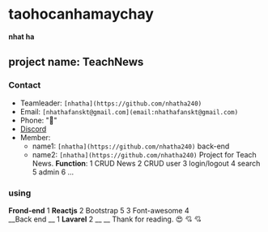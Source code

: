 # **taohocanhamaychay**
__nhat ha__ 

## project name: **TeachNews**
### Contact
* Teamleader:  `[nhatha](https://github.com/nhatha240)`
* Email:       `[nhathafanskt@gmail.com](email:nhathafanskt@gmail.com)`
* Phone: ":smiling_face_with_three_hearts:"
* [Discord](https://discord.gg/3AXYgvSTGU)
* Member:
  * name1: `[nhatha](https://github.com/nhatha240)` back-end
  * name2: `[nhatha](https://github.com/nhatha240)`
Project for Teach News.
__Function__:
1 CRUD News
2 CRUD user
3 login/logout
4 search
5 admin
6 ...
### using 
__Frond-end__
1 __Reactjs__
2 Bootstrap 5
3 Font-awesome
4  
__Back end __
1 __Lavarel__
2 __ __
Thank for reading. :heart_eyes:  :cupid: :cupid:
